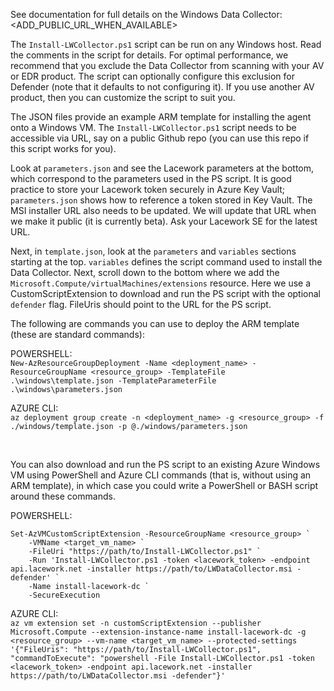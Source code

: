 See documentation for full details on the Windows Data Collector:  <ADD_PUBLIC_URL_WHEN_AVAILABLE>

The `Install-LWCollector.ps1` script can be run on any Windows host.  Read the comments in the script for details.  For optimal performance, we recommend that you exclude the Data Collector from scanning with your AV or EDR product.  The script can optionally configure this exclusion for Defender (note that it defaults to not configuring it).  If you use another AV product, then you can customize the script to suit you.

The JSON files provide an example ARM template for installing the agent onto a Windows VM.  The `Install-LWCollector.ps1` script needs to be accessible via URL, say on a public Github repo (you can use this repo if this script works for you).

Look at `parameters.json` and see the Lacework parameters at the bottom, which correspond to the parameters used in the PS script.  It is good practice to store your Lacework token securely in Azure Key Vault; `parameters.json` shows how to reference a token stored in Key Vault.  The MSI installer URL also needs to be updated.  We will update that URL when we make it public (it is currently beta).  Ask your Lacework SE for the latest URL.

Next, in `template.json`, look at the `parameters` and `variables` sections starting at the top.  `variables` defines the script command used to install the Data Collector.  Next, scroll down to the bottom where we add the `Microsoft.Compute/virtualMachines/extensions` resource.  Here we use a CustomScriptExtension to download and run the PS script with the optional `defender` flag.  FileUris should point to the URL for the PS script.

The following are commands you can use to deploy the ARM template (these are standard commands):

POWERSHELL: <br/>
`New-AzResourceGroupDeployment -Name <deployment_name> -ResourceGroupName <resource_group> -TemplateFile .\windows\template.json -TemplateParameterFile .\windows\parameters.json`

AZURE CLI: <br/>
`az deployment group create -n <deployment_name> -g <resource_group> -f ./windows/template.json -p @./windows/parameters.json`

<br/>

You can also download and run the PS script to an existing Azure Windows VM using PowerShell and Azure CLI commands (that is, without using an ARM template), in which case you could write a PowerShell or BASH script around these commands.

POWERSHELL: <br/>
```
Set-AzVMCustomScriptExtension -ResourceGroupName <resource_group> `
    -VMName <target_vm_name> `
    -FileUri "https://path/to/Install-LWCollector.ps1" `
    -Run 'Install-LWCollector.ps1 -token <lacework_token> -endpoint api.lacework.net -installer https://path/to/LWDataCollector.msi -defender' `
    -Name install-lacework-dc `
    -SecureExecution
```

AZURE CLI: <br/>
`az vm extension set -n customScriptExtension --publisher Microsoft.Compute --extension-instance-name install-lacework-dc -g <resource_group> --vm-name <target_vm_name> --protected-settings '{"FileUris": "https://path/to/Install-LWCollector.ps1", "commandToExecute": "powershell -File Install-LWCollector.ps1 -token <lacework_token> -endpoint api.lacework.net -installer https://path/to/LWDataCollector.msi -defender"}'`
